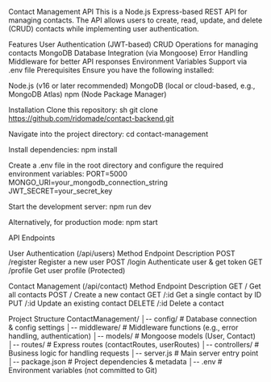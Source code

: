 Contact Management API
This is a Node.js Express-based REST API for managing contacts. The API allows users to create, read, update, and delete (CRUD) contacts while implementing user authentication.

Features
User Authentication (JWT-based)
CRUD Operations for managing contacts
MongoDB Database Integration (via Mongoose)
Error Handling Middleware for better API responses
Environment Variables Support via .env file
Prerequisites
Ensure you have the following installed:

Node.js (v16 or later recommended)
MongoDB (local or cloud-based, e.g., MongoDB Atlas)
npm (Node Package Manager)

Installation
Clone this repository:
sh
git clone https://github.com/ridomade/contact-backend.git

Navigate into the project directory:
cd contact-management

Install dependencies:
npm install

Create a .env file in the root directory and configure the required environment variables:
PORT=5000
MONGO_URI=your_mongodb_connection_string
JWT_SECRET=your_secret_key

Start the development server:
npm run dev

Alternatively, for production mode:
npm start

API Endpoints

User Authentication (/api/users)
Method Endpoint Description
POST /register Register a new user
POST /login Authenticate user & get token
GET /profile Get user profile (Protected)

Contact Management (/api/contact)
Method Endpoint Description
GET / Get all contacts
POST / Create a new contact
GET /:id Get a single contact by ID
PUT /:id Update an existing contact
DELETE /:id Delete a contact

Project Structure
ContactManagement/
│-- config/ # Database connection & config settings
│-- middleware/ # Middleware functions (e.g., error handling, authentication)
│-- models/ # Mongoose models (User, Contact)
│-- routes/ # Express routes (contactRoutes, userRoutes)
│-- controllers/ # Business logic for handling requests
│-- server.js # Main server entry point
│-- package.json # Project dependencies & metadata
│-- .env # Environment variables (not committed to Git)
